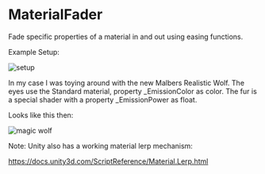 # MaterialFader
Fade specific properties of a material in and out using easing functions.

Example Setup:

![setup](https://user-images.githubusercontent.com/10963432/110688054-783fbd80-81e1-11eb-8f16-ef542a81a9d9.png)

In my case I was toying around with the new Malbers Realistic Wolf.
The eyes use the Standard material, property _EmissionColor as color. 
The fur is a special shader with a property _EmissionPower as float. 

Looks like this then:

![magic wolf](https://user-images.githubusercontent.com/10963432/110688835-4e3acb00-81e2-11eb-84cf-e16a9603710f.gif)

Note: Unity also has a working material lerp mechanism:

https://docs.unity3d.com/ScriptReference/Material.Lerp.html
